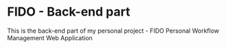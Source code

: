# FIDO - Back-end part
This is the back-end part of my personal project - FIDO Personal Workflow Management Web Application
